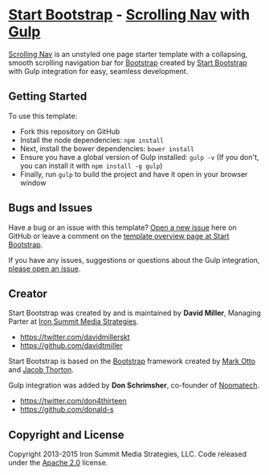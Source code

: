 # [Start Bootstrap](http://startbootstrap.com/) - [Scrolling Nav](http://startbootstrap.com/template-overviews/scrolling-nav/) with [Gulp](http://gulpjs.com/)

[Scrolling Nav](http://startbootstrap.com/template-overviews/scrolling-nav/) is an unstyled one page starter template with a collapsing, smooth scrolling navigation bar for [Bootstrap](http://getbootstrap.com/) created by [Start Bootstrap](http://startbootstrap.com/) with Gulp integration for easy, seamless development.

## Getting Started

To use this template:
* Fork this repository on GitHub
* Install the node dependencies: ```npm install```
* Next, install the bower dependencies: ```bower install```
* Ensure you have a global version of Gulp installed: ```gulp -v``` (If you don't, you can install it with ```npm install -g gulp```)
* Finally, run ```gulp``` to build the project and have it open in your browser window

## Bugs and Issues

Have a bug or an issue with this template? [Open a new issue](https://github.com/IronSummitMedia/startbootstrap-scrolling-nav/issues) here on GitHub or leave a comment on the [template overview page at Start Bootstrap](http://startbootstrap.com/template-overviews/scrolling-nav/).

If you have any issues, suggestions or questions about the Gulp integration, [please open an issue](https://github.com/donald-s/onepage-bootstrap-gulp).

## Creator

Start Bootstrap was created by and is maintained by **David Miller**, Managing Parter at [Iron Summit Media Strategies](http://www.ironsummitmedia.com/).

* https://twitter.com/davidmillerskt
* https://github.com/davidtmiller

Start Bootstrap is based on the [Bootstrap](http://getbootstrap.com/) framework created by [Mark Otto](https://twitter.com/mdo) and [Jacob Thorton](https://twitter.com/fat).

Gulp integration was added by **Don Schrimsher**, co-founder of [Noomatech](http://noomatech.com).

* https://twitter.com/don4thirteen
* https://github.com/donald-s

## Copyright and License

Copyright 2013-2015 Iron Summit Media Strategies, LLC. Code released under the [Apache 2.0](https://github.com/IronSummitMedia/startbootstrap-scrolling-nav/blob/gh-pages/LICENSE) license.